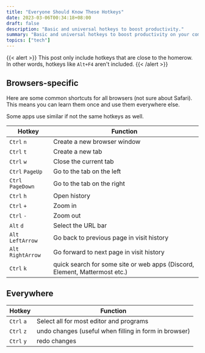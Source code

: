 ```yaml
---
title: "Everyone Should Know These Hotkeys"
date: 2023-03-06T00:34:18+08:00
draft: false
description: "Basic and universal hotkeys to boost productivity."
summary: "Basic and universal hotkeys to boost productivity on your computer."
topics: ["tech"]
---
```


{{< alert >}}
This post only include hotkeys that are close to the homerow.
In other words, hotkeys like `Alt+F4` aren't included.
{{< /alert >}}

## Browsers-specific

Here are some common shortcuts for all browsers (not sure
about Safari). This means you can learn them once and use them
everywhere else.

Some apps use similar if not the same hotkeys as well.

Hotkey | Function
---|---
`Ctrl` `n` | Create a new browser window
`Ctrl` `t` | Create a new tab
`Ctrl` `w` | Close the current tab
`Ctrl` `PageUp` | Go to the tab on the left
`Ctrl` `PageDown` | Go to the tab on the right
`Ctrl` `h` | Open history
`Ctrl` `+` |  Zoom in
`Ctrl` `-` |  Zoom out
`Alt` `d` |  Select the URL bar
`Alt` `LeftArrow` |  Go back to previous page in visit history
`Alt` `RightArrow` |  Go forward to next page in visit history
`Ctrl` `k` |  quick search for some site or web apps (Discord, Element, Mattermost etc.)

## Everywhere

Hotkey | Function
---|---
`Ctrl` `a`| Select all for most editor and programs
`Ctrl` `z` |  undo changes (useful when filling in form in browser)
`Ctrl` `y` |  redo changes
